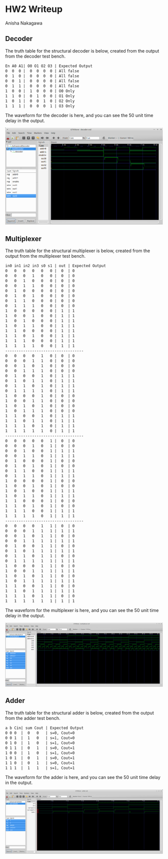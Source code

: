 # HW2 Writeup
Anisha Nakagawa

## Decoder

The truth table for the structural decoder is below, created from the output from the decoder test bench.

```
En A0 A1| O0 O1 O2 O3 | Expected Output
0  0  0 |  0  0  0  0 | All false
0  1  0 |  0  0  0  0 | All false
0  0  1 |  0  0  0  0 | All false
0  1  1 |  0  0  0  0 | All false
1  0  0 |  1  0  0  0 | O0 Only
1  1  0 |  0  1  0  0 | O1 Only
1  0  1 |  0  0  1  0 | O2 Only
1  1  1 |  0  0  0  1 | O3 Only
```

The waveform for the decoder is here, and you can see the 50 unit time delay in the output.

![Decoder waveform](img/decoderwave.png)

## Multiplexer

The truth table for the structural multiplexer is below, created from the output from the multiplexer test bench.

```
in0 in1 in2 in3 s0 s1 | out | Expected Output
0   0   0   0   0   0 |  0  | 0
0   0   0   1   0   0 |  0  | 0
0   0   1   0   0   0 |  0  | 0
0   0   1   1   0   0 |  0  | 0
0   1   0   0   0   0 |  0  | 0
0   1   0   1   0   0 |  0  | 0
0   1   1   0   0   0 |  0  | 0
0   1   1   1   0   0 |  0  | 0
1   0   0   0   0   0 |  1  | 1
1   0   0   1   0   0 |  1  | 1
1   0   1   0   0   0 |  1  | 1
1   0   1   1   0   0 |  1  | 1
1   1   0   0   0   0 |  1  | 1
1   1   0   1   0   0 |  1  | 1
1   1   1   0   0   0 |  1  | 1
1   1   1   1   0   0 |  1  | 1
-----------------------------------
0   0   0   0   1   0 |  0  | 0
0   0   0   1   1   0 |  0  | 0
0   0   1   0   1   0 |  0  | 0
0   0   1   1   1   0 |  0  | 0
0   1   0   0   1   0 |  1  | 1
0   1   0   1   1   0 |  1  | 1
0   1   1   0   1   0 |  1  | 1
0   1   1   1   1   0 |  1  | 1
1   0   0   0   1   0 |  0  | 0
1   0   0   1   1   0 |  0  | 0
1   0   1   0   1   0 |  0  | 0
1   0   1   1   1   0 |  0  | 0
1   1   0   0   1   0 |  1  | 1
1   1   0   1   1   0 |  1  | 1
1   1   1   0   1   0 |  1  | 1
1   1   1   1   1   0 |  1  | 1
-----------------------------------
0   0   0   0   0   1 |  0  | 0
0   0   0   1   0   1 |  0  | 0
0   0   1   0   0   1 |  1  | 1
0   0   1   1   0   1 |  1  | 1
0   1   0   0   0   1 |  0  | 0
0   1   0   1   0   1 |  0  | 0
0   1   1   0   0   1 |  1  | 1
0   1   1   1   0   1 |  1  | 1
1   0   0   0   0   1 |  0  | 0
1   0   0   1   0   1 |  0  | 0
1   0   1   0   0   1 |  1  | 1
1   0   1   1   0   1 |  1  | 1
1   1   0   0   0   1 |  0  | 0
1   1   0   1   0   1 |  0  | 0
1   1   1   0   0   1 |  1  | 1
1   1   1   1   0   1 |  1  | 1
-----------------------------------
0   0   0   0   1   1 |  0  | 0
0   0   0   1   1   1 |  1  | 1
0   0   1   0   1   1 |  0  | 0
0   0   1   1   1   1 |  1  | 1
0   1   0   0   1   1 |  0  | 0
0   1   0   1   1   1 |  1  | 1
0   1   1   0   1   1 |  0  | 0
0   1   1   1   1   1 |  1  | 1
1   0   0   0   1   1 |  0  | 0
1   0   0   1   1   1 |  1  | 1
1   0   1   0   1   1 |  0  | 0
1   0   1   1   1   1 |  1  | 1
1   1   0   0   1   1 |  0  | 0
1   1   0   1   1   1 |  1  | 1
1   1   1   0   1   1 |  0  | 0
1   1   1   1   1   1 |  1  | 1
```

The waveform for the multiplexer is here, and you can see the 50 unit time delay in the output.

![Multiplexer waveform](img/multiplexerwdelay.png)

## Adder

The truth table for the structural adder is below, created from the output from the adder test bench.

```
a b Cin| sum Cout | Expected Output
0 0 0  |  0   0   | s=0, Cout=0
0 0 1  |  1   0   | s=1, Cout=0
0 1 0  |  1   0   | s=1, Cout=0
0 1 1  |  0   1   | s=0, Cout=1
1 0 0  |  1   0   | s=1, Cout=0
1 0 1  |  0   1   | s=0, Cout=1
1 1 0  |  0   1   | s=0, Cout=1
1 1 1  |  1   1   | s=1, Cout=1
```

The waveform for the adder is here, and you can see the 50 unit time delay in the output.

![Adder waveform](img/adder.png)